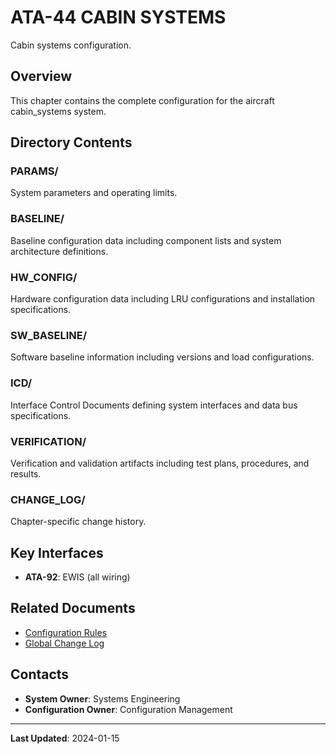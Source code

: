 # ATA-44 CABIN SYSTEMS

Cabin systems configuration.

## Overview

This chapter contains the complete configuration for the aircraft cabin_systems system.

## Directory Contents

### PARAMS/
System parameters and operating limits.

### BASELINE/
Baseline configuration data including component lists and system architecture definitions.

### HW_CONFIG/
Hardware configuration data including LRU configurations and installation specifications.

### SW_BASELINE/
Software baseline information including versions and load configurations.

### ICD/
Interface Control Documents defining system interfaces and data bus specifications.

### VERIFICATION/
Verification and validation artifacts including test plans, procedures, and results.

### CHANGE_LOG/
Chapter-specific change history.

## Key Interfaces

- **ATA-92**: EWIS (all wiring)

## Related Documents

- [Configuration Rules](../ATA-00_GENERAL/RULES.md)
- [Global Change Log](../ATA-00_GENERAL/GLOBAL_CHANGE_LOG.csv)

## Contacts

- **System Owner**: Systems Engineering
- **Configuration Owner**: Configuration Management

---

**Last Updated**: 2024-01-15
